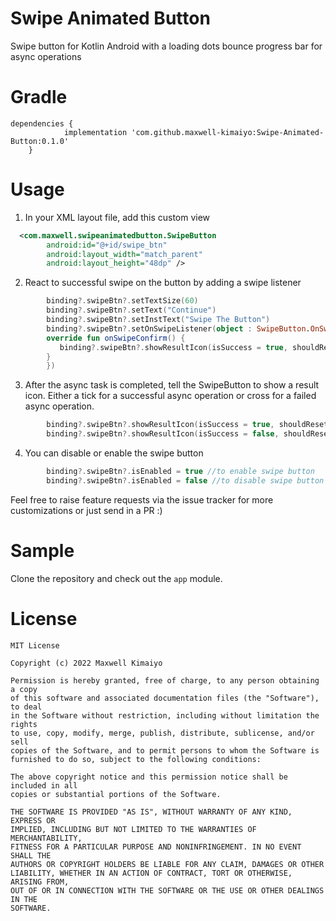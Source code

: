# Swipe Animated  Button
Swipe button for Kotlin Android with a loading dots bounce progress bar for async operations

# Gradle
```
dependencies {
	        implementation 'com.github.maxwell-kimaiyo:Swipe-Animated-Button:0.1.0'
	}
```

# Usage
1. In your XML layout file, add this custom view
```xml
  <com.maxwell.swipeanimatedbutton.SwipeButton
        android:id="@+id/swipe_btn"
        android:layout_width="match_parent"
        android:layout_height="48dp" />
```

2. React to successful swipe on the button by adding a swipe listener
```kotlin
        binding?.swipeBtn?.setTextSize(60)
        binding?.swipeBtn?.setText("Continue")
        binding?.swipeBtn?.setInstText("Swipe The Button")
        binding?.swipeBtn?.setOnSwipeListener(object : SwipeButton.OnSwipeListener {
        override fun onSwipeConfirm() {
           binding?.swipeBtn?.showResultIcon(isSuccess = true, shouldReset = true)
        }
        })

```

3. After the async task is completed, tell the SwipeButton to show a result icon.
   Either a tick for a successful async operation or cross for a failed async operation.

```kotlin
        binding?.swipeBtn?.showResultIcon(isSuccess = true, shouldReset = true) //if task succeeds
        binding?.swipeBtn?.showResultIcon(isSuccess = false, shouldReset = true) //if task fails
```

4. You can disable or enable the swipe button

```kotlin
        binding?.swipeBtn?.isEnabled = true //to enable swipe button
        binding?.swipeBtn?.isEnabled = false //to disable swipe button
```


Feel free to raise feature requests via the issue tracker for more customizations or just send in a PR :)

# Sample
Clone the repository and check out the `app` module.

# License

```
MIT License

Copyright (c) 2022 Maxwell Kimaiyo

Permission is hereby granted, free of charge, to any person obtaining a copy
of this software and associated documentation files (the "Software"), to deal
in the Software without restriction, including without limitation the rights
to use, copy, modify, merge, publish, distribute, sublicense, and/or sell
copies of the Software, and to permit persons to whom the Software is
furnished to do so, subject to the following conditions:

The above copyright notice and this permission notice shall be included in all
copies or substantial portions of the Software.

THE SOFTWARE IS PROVIDED "AS IS", WITHOUT WARRANTY OF ANY KIND, EXPRESS OR
IMPLIED, INCLUDING BUT NOT LIMITED TO THE WARRANTIES OF MERCHANTABILITY,
FITNESS FOR A PARTICULAR PURPOSE AND NONINFRINGEMENT. IN NO EVENT SHALL THE
AUTHORS OR COPYRIGHT HOLDERS BE LIABLE FOR ANY CLAIM, DAMAGES OR OTHER
LIABILITY, WHETHER IN AN ACTION OF CONTRACT, TORT OR OTHERWISE, ARISING FROM,
OUT OF OR IN CONNECTION WITH THE SOFTWARE OR THE USE OR OTHER DEALINGS IN THE
SOFTWARE.
```